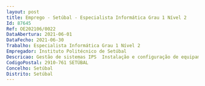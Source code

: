 ```yaml
--- 
layout: post
title: Emprego - Setúbal - Especialista Informática Grau 1 Nível 2
Id: 87645
Ref: OE202106/0022
DataAbertura: 2021-06-01
DataFecho: 2021-06-30
Trabalho: Especialista Informática Grau 1 Nível 2
Empregador: Instituto Politécnico de Setúbal
Descricao: Gestão de sistemas IPS  Instalação e configuração de equipamentos de rede Apoio técnico a equipamentos de rede  Produção documentação.
CodigoPostal: 2910-761 SETÚBAL
Concelho: Setúbal
Distrito: Setúbal
--- 
```

